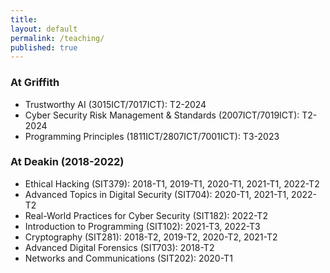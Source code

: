 ```yaml
---
title:
layout: default
permalink: /teaching/
published: true
---
```



### At Griffith
+ Trustworthy AI (3015ICT/7017ICT): T2-2024
+ Cyber Security Risk Management & Standards (2007ICT/7019ICT): T2-2024
+ Programming Principles (1811ICT/2807ICT/7001ICT): T3-2023


### At Deakin (2018-2022)
- Ethical Hacking (SIT379): 2018-T1, 2019-T1, 2020-T1, 2021-T1, 2022-T2
- Advanced Topics in Digital Security (SIT704): 2020-T1, 2021-T1, 2022-T2
- Real-World Practices for Cyber Security (SIT182): 2022-T2
- Introduction to Programming (SIT102): 2021-T3, 2022-T3
- Cryptography (SIT281):  2018-T2, 2019-T2, 2020-T2, 2021-T2
- Advanced Digital Forensics (SIT703): 2018-T2
- Networks and Communications (SIT202): 2020-T1

<!-- 
## Classes
- **University of Messina**, Computer Networks [2021 - now], [eLearning 2022/2023](https://moodle2.unime.it/course/view.php?id=48404) - [git](https://github.com/lcarnevale/computer-networks)
- **University of Messina**, Algoritmi e Strutture Dati [2021 - now], [eLearning 2021/2022](https://moodle2.unime.it/course/view.php?id=48154) - [git](https://github.com/lcarnevale/algorithms)
- **University of Messina**, Sistemi di Virtualizzazione [2021 - now], [eLearning 2021/2022](https://moodle2.unime.it/course/view.php?id=48153)
- **University of Messina**, Informatica [2021 - 2022], [eLearning 2021/2022](https://moodle2.unime.it/course/view.php?id=48069)

## Thesis Students (Co-)Advisor
1. [Mark Adrian Gambito](https://www.linkedin.com/in/mark-adrian-gambito-42b79a195/), "*Development of a Virtual Reality Drunk Driving Immersive Experience with Reinforcement Learning Trained Non-Player Characters*", ME 22/23, University of Messina
1. [Serena Sebbio](https://www.linkedin.com/in/serena-sebbio-2775b9180/), "*Client Selection Algorithm fornFederated Learning Based on Edge Device Power Consumption*", ME 22/23, University of Messina
1. [Danny De Novi](), "*Implementazione e analisi di algoritmi di Reinforcement Learning nella guida autonoma: confronto tra PPO, DQN e DDQN in environment 2D e 3D*", BS 22/23, University of Messina
1. [Emanuele Lisi](https://www.linkedin.com/in/emanuele-lisi-724380250), "*Instradamento dei pacchetti con AODV e DSDV in un ambiente simulato con OMNeT++ durante un disastro ambientale*", BS 22/23, University of Messina
1. [Alex Restuccia](https://www.linkedin.com/in/alex-restuccia), "*Coordinazione di veicoli a guida autonoma in una VANET durante l’attraversamento di un incrocio in un ambiente simulato con Omnet++ e SUMO*", BS 22/23, University of Messina
1. [Gianluca Catalfamo](https://www.linkedin.com/in/gianluca-catalfamo-a9826b19b/), "*Secure and Reliable Over The Air IoTs Setup in a Wireless Mesh Network Useful for Distributing Intelligence at the Disconnected Edge*", ME 22/23, University of Messina
1. Dario Miligi, "*Architetture, Algoritmi e Applicazioni Sanitarie del Federated Learning: una Revisione Sistematica*", BS 21/22, University of Messina
1. Francesco Aragona, "*Swarm Intelligence e Big Data Analysis con MapReduce: applicazione Twitter trends*", BE 16/17, University of Messina
1. [Alina Buzachis](https://it.linkedin.com/in/alina-buzachis-709995b6), "*Osmotic Computing: Advanced Management of Microservices*", ME 16/17, University of Messina
1. [Adriele Magistro](https://www.linkedin.com/in/adriele-magistro-94ba06b9/), "*Meccanismi di sicurezza per servizi Cloud*", BE 16/17, Università of Messina
1. [Giuseppe Attanasio](https://www.linkedin.com/in/giuseppe-attanasio-8b4907bb/), "*Progettazione e sviluppo di applicazioni Android in ambito videoludico*", BS 16/17, Università of Messina
1. [Giuseppe Ferrara](https://www.linkedin.com/in/giuseppe-ferrara), "*Osmotic Computing: Microservizio FFT per IoT*", BE 15/16, Università of Messina
{: reversed="reversed"}
-->